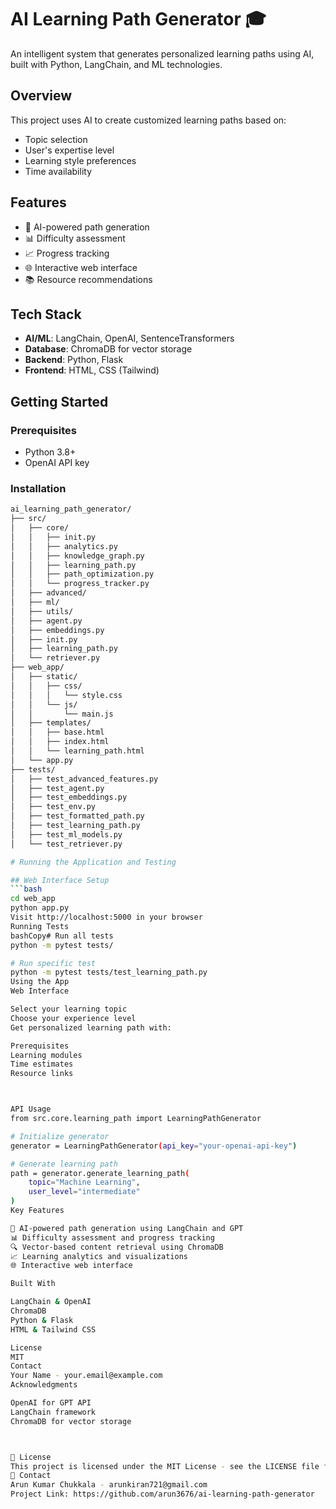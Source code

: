 # AI Learning Path Generator 🎓

An intelligent system that generates personalized learning paths using AI, built with Python, LangChain, and ML technologies.

## Overview
This project uses AI to create customized learning paths based on:
- Topic selection
- User's expertise level
- Learning style preferences
- Time availability

## Features
- 🤖 AI-powered path generation
- 📊 Difficulty assessment
- 📈 Progress tracking
- 🌐 Interactive web interface
- 📚 Resource recommendations

## Tech Stack
- **AI/ML**: LangChain, OpenAI, SentenceTransformers
- **Database**: ChromaDB for vector storage
- **Backend**: Python, Flask
- **Frontend**: HTML, CSS (Tailwind)

## Getting Started

### Prerequisites
- Python 3.8+
- OpenAI API key

### Installation
```bash
ai_learning_path_generator/
├── src/
│   ├── core/
│   │   ├── init.py
│   │   ├── analytics.py
│   │   ├── knowledge_graph.py
│   │   ├── learning_path.py
│   │   ├── path_optimization.py
│   │   └── progress_tracker.py
│   ├── advanced/
│   ├── ml/
│   ├── utils/
│   ├── agent.py
│   ├── embeddings.py
│   ├── init.py
│   ├── learning_path.py
│   └── retriever.py
├── web_app/
│   ├── static/
│   │   ├── css/
│   │   │   └── style.css
│   │   └── js/
│   │       └── main.js
│   ├── templates/
│   │   ├── base.html
│   │   ├── index.html
│   │   └── learning_path.html
│   └── app.py
├── tests/
│   ├── test_advanced_features.py
│   ├── test_agent.py
│   ├── test_embeddings.py
│   ├── test_env.py
│   ├── test_formatted_path.py
│   ├── test_learning_path.py
│   ├── test_ml_models.py
│   └── test_retriever.py

# Running the Application and Testing

## Web Interface Setup
```bash
cd web_app
python app.py
Visit http://localhost:5000 in your browser
Running Tests
bashCopy# Run all tests
python -m pytest tests/

# Run specific test
python -m pytest tests/test_learning_path.py
Using the App
Web Interface

Select your learning topic
Choose your experience level
Get personalized learning path with:

Prerequisites
Learning modules
Time estimates
Resource links



API Usage
from src.core.learning_path import LearningPathGenerator

# Initialize generator
generator = LearningPathGenerator(api_key="your-openai-api-key")

# Generate learning path
path = generator.generate_learning_path(
    topic="Machine Learning",
    user_level="intermediate"
)
Key Features

🤖 AI-powered path generation using LangChain and GPT
📊 Difficulty assessment and progress tracking
🔍 Vector-based content retrieval using ChromaDB
📈 Learning analytics and visualizations
🌐 Interactive web interface

Built With

LangChain & OpenAI
ChromaDB
Python & Flask
HTML & Tailwind CSS

License
MIT
Contact
Your Name - your.email@example.com
Acknowledgments

OpenAI for GPT API
LangChain framework
ChromaDB for vector storage



📝 License
This project is licensed under the MIT License - see the LICENSE file for details.
📧 Contact
Arun Kumar Chukkala - arunkiran721@gmail.com
Project Link: https://github.com/arun3676/ai-learning-path-generator
